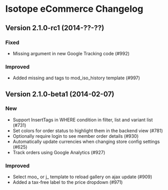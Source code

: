 Isotope eCommerce Changelog
===========================

Version 2.1.0-rc1 (2014-??-??)
--------------------------------

### Fixed
- Missing argument in new Google Tracking code (#992)

### Improved
- Added missing <thead> and <tbody> tags to mod_iso_history template (#997)

Version 2.1.0-beta1 (2014-02-07)
--------------------------------

### New
- Support InsertTags in WHERE condition in filter, list and variant list (#731)
- Set colors for order status to highlight them in the backend view (#781)
- Optionally require login to see member order details (#930)
- Automatically update currencies when changing store config settings (#625)
- Track orders using Google Analytics (#927)

### Improved
- Select moo_ or j_ template to reload gallery on ajax update (#909)
- Added a tax-free label to the price dropdown (#971)
